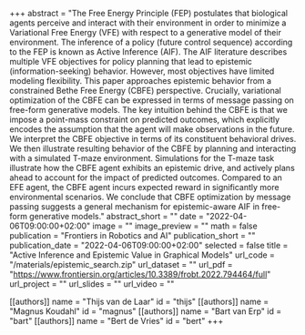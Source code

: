 +++
abstract = "The Free Energy Principle (FEP) postulates that biological agents perceive and interact with their environment in order to minimize a Variational Free Energy (VFE) with respect to a generative model of their environment. The inference of a policy (future control sequence) according to the FEP is known as Active Inference (AIF). The AIF literature describes multiple VFE objectives for policy planning that lead to epistemic (information-seeking) behavior. However, most objectives have limited modeling flexibility. This paper approaches epistemic behavior from a constrained Bethe Free Energy (CBFE) perspective. Crucially, variational optimization of the CBFE can be expressed in terms of message passing on free-form generative models. The key intuition behind the CBFE is that we impose a point-mass constraint on predicted outcomes, which explicitly encodes the assumption that the agent will make observations in the future. We interpret the CBFE objective in terms of its constituent behavioral drives. We then illustrate resulting behavior of the CBFE by planning and interacting with a simulated T-maze environment. Simulations for the T-maze task illustrate how the CBFE agent exhibits an epistemic drive, and actively plans ahead to account for the impact of predicted outcomes. Compared to an EFE agent, the CBFE agent incurs expected reward in significantly more environmental scenarios. We conclude that CBFE optimization by message passing suggests a general mechanism for epistemic-aware AIF in free-form generative models."
abstract_short = ""
date = "2022-04-06T09:00:00+02:00"
image = ""
image_preview = ""
math = false
publication = "Frontiers in Robotics and AI"
publication_short = ""
publication_date = "2022-04-06T09:00:00+02:00"
selected = false
title = "Active Inference and Epistemic Value in Graphical Models"
url_code = "/materials/epistemic_search.zip"
url_dataset = ""
url_pdf = "https://www.frontiersin.org/articles/10.3389/frobt.2022.794464/full"
url_project = ""
url_slides = ""
url_video = ""

[[authors]]
    name = "Thijs van de Laar"
    id = "thijs"
[[authors]]
    name = "Magnus Koudahl"
    id = "magnus"
[[authors]]
    name = "Bart van Erp"
    id = "bart"
[[authors]]
    name = "Bert de Vries"
    id = "bert"
+++